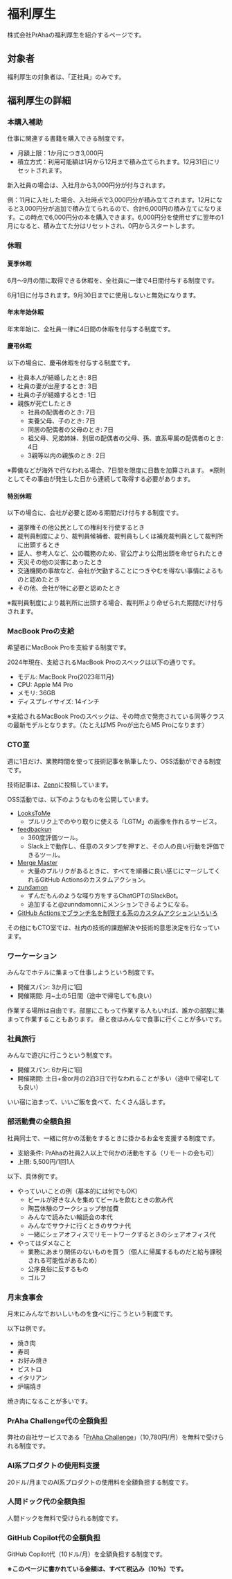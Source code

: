 # 福利厚生
株式会社PrAhaの福利厚生を紹介するページです。

## 対象者
福利厚生の対象者は、「正社員」のみです。

## 福利厚生の詳細
### 本購入補助
仕事に関連する書籍を購入できる制度です。

- 月額上限：1か月につき3,000円
- 積立方式：利用可能額は1月から12月まで積み立てられます。12月31日にリセットされます。

新入社員の場合は、入社月から3,000円分が付与されます。

例：11月に入社した場合、入社時点で3,000円分が積み立てされます。12月になると3,000円分が追加で積み立てられるので、合計6,000円の積み立てになります。この時点で6,000円分の本を購入できます。6,000円分を使用せずに翌年の1月になると、積み立てた分はリセットされ、0円からスタートします。

### 休暇

#### 夏季休暇
6月〜9月の間に取得できる休暇を、全社員に一律で4日間付与する制度です。

6月1日に付与されます。9月30日までに使用しないと無効になります。

#### 年末年始休暇
年末年始に、全社員一律に4日間の休暇を付与する制度です。

#### 慶弔休暇
以下の場合に、慶弔休暇を付与する制度です。

- 社員本人が結婚したとき: 8日
- 社員の妻が出産するとき: 3日
- 社員の子が結婚するとき: 1日
- 親族が死亡したとき
  - 社員の配偶者のとき: 7日
  - 実養父母、子のとき: 7日
  - 同居の配偶者の父母のとき: 7日
  - 祖父母、兄弟姉妹、別居の配偶者の父母、孫、直系卑属の配偶者のとき: 4日
  - 3親等以内の親族のとき: 2日

※葬儀などが海外で行なわれる場合、7日間を限度に日数を加算されます。
※原則としてその事由が発生した日から連続して取得する必要があります。

#### 特別休暇
以下の場合に、会社が必要と認める期間だけ付与する制度です。

- 選挙権その他公民としての権利を行使するとき
- 裁判員制度により、裁判員候補者、裁判員もしくは補充裁判員として裁判所に出頭するとき
- 証人、参考人など、公の職務のため、官公庁より公用出頭を命ぜられたとき
- 天災その他の災害にあったとき
- 交通機関の事故など、会社が欠勤することにつきやむを得ない事情によるものと認めたとき
- その他、会社が特に必要と認めたとき

※裁判員制度により裁判所に出頭する場合、裁判所より命ぜられた期間だけ付与されます。

### MacBook Proの支給
希望者にMacBook Proを支給する制度です。

2024年現在、支給されるMacBook Proのスペックは以下の通りです。

- モデル: MacBook Pro(2023年11月)
- CPU: Apple M4 Pro
- メモリ: 36GB
- ディスプレイサイズ: 14インチ

※支給されるMacBook Proのスペックは、その時点で発売されている同等クラスの最新モデルとなります。（たとえばM5 Proが出たらM5 Proになります）

### CTO室
週に1日だけ、業務時間を使って技術記事を執筆したり、OSS活動ができる制度です。

技術記事は、[Zenn](https://zenn.dev/p/praha)に投稿しています。

OSS活動では、以下のようなものを公開しています。
- [LooksToMe](https://looks-to.me/)
  - プルリク上でのやり取りに使える「LGTM」の画像を作れるサービス。
- [feedbackun](https://github.com/praha-inc/feedbackun)
  - 360度評価ツール。
  - Slack上で動作し、任意のスタンプを押すと、その人の良い行動を評価できるツール。
- [Merge Master](https://github.com/praha-inc/merge-master)
  - 大量のプルリクがあるときに、すべてを順番に良い感じにマージしてくれるGitHub Actionsのカスタムアクション。
- [zundamon](https://github.com/praha-inc/zundamon)
  - ずんだもんのような喋り方をするChatGPTのSlackBot。
  - 追加すると@zunndamonnにメンションできるようになる。
- [GitHub Actionsでブランチ名を制限する系のカスタムアクションいろいろ](https://zenn.dev/praha/articles/11acc8f530078a)

その他にもCTO室では、社内の技術的課題解決や技術的意思決定を行なっています。

### ワーケーション
みんなでホテルに集まって仕事しようという制度です。

- 開催スパン: 3か月に1回
- 開催期間: 月~土の5日間（途中で帰宅しても良い）

作業する場所は自由です。部屋にこもって作業する人もいれば、誰かの部屋に集まって作業することもあります。
昼と夜はみんなで食事に行くことが多いです。

### 社員旅行
みんなで遊びに行こうという制度です。

- 開催スパン: 6か月に1回
- 開催期間: 土日+金or月の2泊3日で行なわれることが多い（途中で帰宅しても良い）

いい宿に泊まって、いいご飯を食べて、たくさん話します。

### 部活動費の全額負担
社員同士で、一緒に何かの活動をするときに掛かるお金を支援する制度です。

- 支給条件: PrAhaの社員2人以上で何かの活動をする（リモートの会も可）
- 上限: 5,500円/1回1人

以下、具体例です。

- やっていいことの例（基本的には何でもOK）
  - ビールが好きな人を集めてビールを飲むときの飲み代
  - 陶芸体験のワークショップ参加費
  - みんなで読みたい輪読会の本代
  - みんなでサウナに行くときのサウナ代
  - 一緒にシェアオフィスでリモートワークするときのシェアオフィス代
- やってはダメなこと
  - 業務にあまり関係のないものを買う（個人に帰属するものだと給与課税される可能性があるため）
  - 公序良俗に反するもの
  - ゴルフ

### 月末食事会
月末にみんなでおいしいものを食べに行こうという制度です。

以下は例です。

- 焼き肉
- 寿司
- お好み焼き
- ビストロ
- イタリアン
- 炉端焼き

焼き肉になることが多いです。

### PrAha Challenge代の全額負担
弊社の自社サービスである「[PrAha Challenge](https://praha-challenge.com/)」（10,780円/月）を無料で受けられる制度です。

### AI系プロダクトの使用料支援
20ドル/月までのAI系プロダクトの使用料を全額負担する制度です。

### 人間ドック代の全額負担
人間ドックを無料で受けられる制度です。

### GitHub Copilot代の全額負担
GitHub Copilot代（10ドル/月）を全額負担する制度です。

**※このページに書かれている金額は、すべて税込み（10％）です。**
